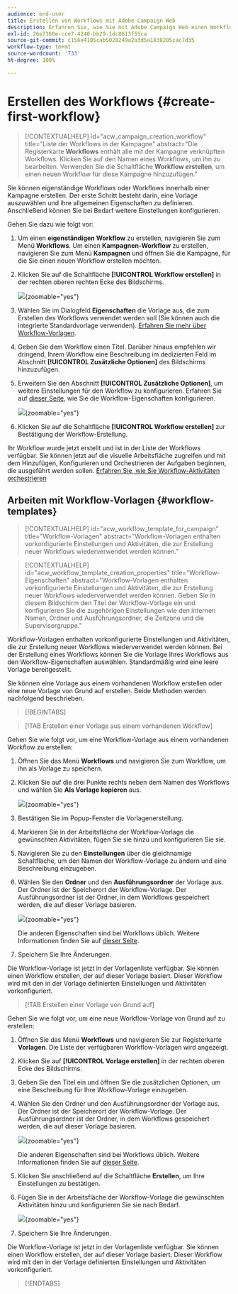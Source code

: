 ```yaml
---
audience: end-user
title: Erstellen von Workflows mit Adobe Campaign Web
description: Erfahren Sie, wie Sie mit Adobe Campaign Web einen Workflow erstellen
exl-id: 26e7360e-cce7-4240-bb29-1dc8613f55ca
source-git-commit: c156e4105cab5028249a2a3d5a1838205cac7d35
workflow-type: tm+mt
source-wordcount: '733'
ht-degree: 100%

---
```



# Erstellen des Workflows {#create-first-workflow}

>[!CONTEXTUALHELP]
>id="acw_campaign_creation_workflow"
>title="Liste der Workflows in der Kampagne"
>abstract="Die Registerkarte **Workflows** enthält alle mit der Kampagne verknüpften Workflows. Klicken Sie auf den Namen eines Workflows, um ihn zu bearbeiten. Verwenden Sie die Schaltfläche **Workflow erstellen**, um einen neuen Workflow für diese Kampagne hinzuzufügen."

Sie können eigenständige Workflows oder Workflows innerhalb einer Kampagne erstellen. Der erste Schritt besteht darin, eine Vorlage auszuwählen und ihre allgemeinen Eigenschaften zu definieren. Anschließend können Sie bei Bedarf weitere Einstellungen konfigurieren.

Gehen Sie dazu wie folgt vor:

1. Um einen **eigenständigen Workflow** zu erstellen, navigieren Sie zum Menü **Workflows**. Um einen **Kampagnen-Workflow** zu erstellen, navigieren Sie zum Menü **Kampagnen** und öffnen Sie die Kampagne, für die Sie einen neuen Workflow erstellen möchten.

1. Klicken Sie auf die Schaltfläche **[!UICONTROL Workflow erstellen]** in der rechten oberen rechten Ecke des Bildschirms.

   ![](assets/workflow-create.png){zoomable="yes"}

1. Wählen Sie im Dialogfeld **Eigenschaften** die Vorlage aus, die zum Erstellen des Workflows verwendet werden soll (Sie können auch die integrierte Standardvorlage verwenden). [Erfahren Sie mehr über Workflow-Vorlagen](#workflow-templates).

1. Geben Sie dem Workflow einen Titel. Darüber hinaus empfehlen wir dringend, Ihrem Workflow eine Beschreibung im dedizierten Feld im Abschnitt **[!UICONTROL Zusätzliche Optionen]** des Bildschirms hinzuzufügen.

1. Erweitern Sie den Abschnitt **[!UICONTROL Zusätzliche Optionen]**, um weitere Einstellungen für den Workflow zu konfigurieren. Erfahren Sie auf [dieser Seite](workflow-settings.md#properties), wie Sie die Workflow-Eigenschaften konfigurieren.

   ![](assets/workflow-additional-options.png){zoomable="yes"}

1. Klicken Sie auf die Schaltfläche **[!UICONTROL Workflow erstellen]** zur Bestätigung der Workflow-Erstellung.

Ihr Workflow wurde jetzt erstellt und ist in der Liste der Workflows verfügbar. Sie können jetzt auf die visuelle Arbeitsfläche zugreifen und mit dem Hinzufügen, Konfigurieren und Orchestrieren der Aufgaben beginnen, die ausgeführt werden sollen. [Erfahren Sie, wie Sie Workflow-Aktivitäten orchestrieren](orchestrate-activities.md)

## Arbeiten mit Workflow-Vorlagen {#workflow-templates}

>[!CONTEXTUALHELP]
>id="acw_workflow_template_for_campaign"
>title="Workflow-Vorlagen"
>abstract="Workflow-Vorlagen enthalten vorkonfigurierte Einstellungen und Aktivitäten, die zur Erstellung neuer Workflows wiederverwendet werden können."

>[!CONTEXTUALHELP]
>id="acw_workflow_template_creation_properties"
>title="Workflow-Eigenschaften"
>abstract="Workflow-Vorlagen enthalten vorkonfigurierte Einstellungen und Aktivitäten, die zur Erstellung neuer Workflows wiederverwendet werden können. Geben Sie in diesem Bildschirm den Titel der Workflow-Vorlage ein und konfigurieren Sie die zugehörigen Einstellungen wie den internen Namen, Ordner und Ausführungsordner, die Zeitzone und die Supervisorgruppe."

Workflow-Vorlagen enthalten vorkonfigurierte Einstellungen und Aktivitäten, die zur Erstellung neuer Workflows wiederverwendet werden können. Bei der Erstellung eines Workflows können Sie die Vorlage Ihres Workflows aus den Workflow-Eigenschaften auswählen. Standardmäßig wird eine leere Vorlage bereitgestellt.

Sie können eine Vorlage aus einem vorhandenen Workflow erstellen oder eine neue Vorlage von Grund auf erstellen. Beide Methoden werden nachfolgend beschrieben.

>[!BEGINTABS]

>[!TAB Erstellen einer Vorlage aus einem vorhandenen Workflow]

Gehen Sie wie folgt vor, um eine Workflow-Vorlage aus einem vorhandenen Workflow zu erstellen:

1. Öffnen Sie das Menü **Workflows** und navigieren Sie zum Workflow, um ihn als Vorlage zu speichern.
1. Klicken Sie auf die drei Punkte rechts neben dem Namen des Workflows und wählen Sie **Als Vorlage kopieren** aus.

   ![](assets/wf-copy-as-template.png){zoomable="yes"}

1. Bestätigen Sie im Popup-Fenster die Vorlagenerstellung.
1. Markieren Sie in der Arbeitsfläche der Workflow-Vorlage die gewünschten Aktivitäten, fügen Sie sie hinzu und konfigurieren Sie sie.
1. Navigieren Sie zu den **Einstellungen** über die gleichnamige Schaltfläche, um den Namen der Workflow-Vorlage zu ändern und eine Beschreibung einzugeben.
1. Wählen Sie den **Ordner** und den **Ausführungsordner** der Vorlage aus. Der Ordner ist der Speicherort der Workflow-Vorlage. Der Ausführungsordner ist der Ordner, in dem Workflows gespeichert werden, die auf dieser Vorlage basieren.

   ![](assets/wf-settings-template.png){zoomable="yes"}

   Die anderen Eigenschaften sind bei Workflows üblich. Weitere Informationen finden Sie auf [dieser Seite](workflow-settings.md#properties).

1. Speichern Sie Ihre Änderungen.

Die Workflow-Vorlage ist jetzt in der Vorlagenliste verfügbar. Sie können einen Workflow erstellen, der auf dieser Vorlage basiert. Dieser Workflow wird mit den in der Vorlage definierten Einstellungen und Aktivitäten vorkonfiguriert.


>[!TAB Erstellen einer Vorlage von Grund auf]


Gehen Sie wie folgt vor, um eine neue Workflow-Vorlage von Grund auf zu erstellen:

1. Öffnen Sie das Menü **Workflows** und navigieren Sie zur Registerkarte **Vorlagen**. Die Liste der verfügbaren Workflow-Vorlagen wird angezeigt.
1. Klicken Sie auf **[!UICONTROL Vorlage erstellen]** in der rechten oberen Ecke des Bildschirms.
1. Geben Sie den Titel ein und öffnen Sie die zusätzlichen Optionen, um eine Beschreibung für Ihre Workflow-Vorlage einzugeben.
1. Wählen Sie den Ordner und den Ausführungsordner der Vorlage aus. Der Ordner ist der Speicherort der Workflow-Vorlage. Der Ausführungsordner ist der Ordner, in dem Workflows gespeichert werden, die auf dieser Vorlage basieren.

   ![](assets/new-wf-template.png){zoomable="yes"}

   Die anderen Eigenschaften sind bei Workflows üblich. Weitere Informationen finden Sie auf [dieser Seite](workflow-settings.md#properties).

1. Klicken Sie anschließend auf die Schaltfläche **Erstellen**, um Ihre Einstellungen zu bestätigen.
1. Fügen Sie in der Arbeitsfläche der Workflow-Vorlage die gewünschten Aktivitäten hinzu und konfigurieren Sie sie nach Bedarf.

   ![](assets/wf-template-activities.png){zoomable="yes"}

1. Speichern Sie Ihre Änderungen.

Die Workflow-Vorlage ist jetzt in der Vorlagenliste verfügbar. Sie können einen Workflow erstellen, der auf dieser Vorlage basiert. Dieser Workflow wird mit den in der Vorlage definierten Einstellungen und Aktivitäten vorkonfiguriert.

>[!ENDTABS]
